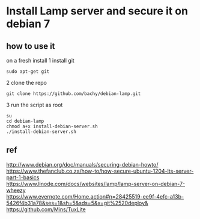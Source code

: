# Install Lamp server and secure it on debian 7

## how to use it
on a fresh install
1 install git
```
sudo apt-get git
```

2 clone the repo
```
git clone https://github.com/bachy/debian-lamp.git
```

3 run the script as root
```
su
cd debian-lamp
chmod a+x install-debian-server.sh
./install-debian-server.sh

```


## ref
http://www.debian.org/doc/manuals/securing-debian-howto/   
https://www.thefanclub.co.za/how-to/how-secure-ubuntu-1204-lts-server-part-1-basics   
https://www.linode.com/docs/websites/lamp/lamp-server-on-debian-7-wheezy   
https://www.evernote.com/Home.action#n=28425519-ee9f-4efc-a13b-5426f4b31a78&ses=1&sh=5&sds=5&x=git%2520deploy&    
https://github.com/Mins/TuxLite    


